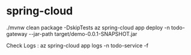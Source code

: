 # spring-cloud


./mvnw clean package -DskipTests
az spring-cloud app deploy -n todo-gateway --jar-path target/demo-0.0.1-SNAPSHOT.jar

Check Logs : 
az spring-cloud app logs -n todo-service -f